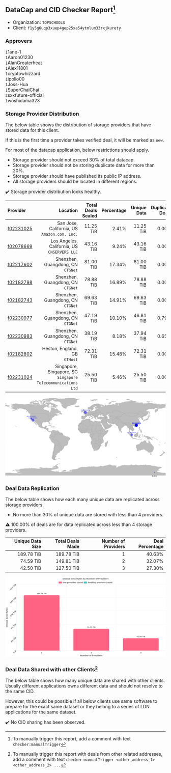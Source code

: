 ## DataCap and CID Checker Report[^1]
 - Organization: `TOPSCHOOLS `
 - Client: `f1y5g6uqp3xuep4gep25xa54ytmlum33rxjkurety`
### Approvers
`1`1ane-1<br/>`1`Aaron01230<br/>`1`AlanGreaterheat<br/>`1`Alex11801<br/>`1`cryptowhizzard<br/>`1`ipollo00<br/>`1`Joss-Hua<br/>`1`SuperChaiChai<br/>`2`sxxfuture-official<br/>`1`woshidama323

### Storage Provider Distribution
The below table shows the distribution of storage providers that have stored data for this client.

If this is the first time a provider takes verified deal, it will be marked as `new`.

For most of the datacap application, below restrictions should apply.
 - Storage provider should not exceed 30% of total datacap.
 - Storage provider should not be storing duplicate data for more than 20%.
 - Storage provider should have published its public IP address.
 - All storage providers should be located in different regions.

✔️ Storage provider distribution looks healthy.

| Provider                                              |                                                        Location | Total Deals Sealed | Percentage | Unique Data | Duplicate Deals |
| :---------------------------------------------------- | --------------------------------------------------------------: | -----------------: | ---------: | ----------: | --------------: |
| [f02231025](https://filfox.info/en/address/f02231025) |                 San Jose, California, US<br/>`Amazon.com, Inc.` |          11.25 TiB |      2.41% |   11.25 TiB |           0.00% |
| [f02078669](https://filfox.info/en/address/f02078669) |                 Los Angeles, California, US<br/>`CNSERVERS LLC` |          43.16 TiB |      9.24% |   43.16 TiB |           0.00% |
| [f02217602](https://filfox.info/en/address/f02217602) |                            Shenzhen, Guangdong, CN<br/>`CTGNet` |          81.00 TiB |     17.34% |   81.00 TiB |           0.00% |
| [f02182798](https://filfox.info/en/address/f02182798) |                            Shenzhen, Guangdong, CN<br/>`CTGNet` |          78.88 TiB |     16.89% |   78.88 TiB |           0.00% |
| [f02182743](https://filfox.info/en/address/f02182743) |                            Shenzhen, Guangdong, CN<br/>`CTGNet` |          69.63 TiB |     14.91% |   69.63 TiB |           0.00% |
| [f02230977](https://filfox.info/en/address/f02230977) |                            Shenzhen, Guangdong, CN<br/>`CTGNet` |          47.19 TiB |     10.10% |   46.81 TiB |           0.79% |
| [f02230983](https://filfox.info/en/address/f02230983) |                            Shenzhen, Guangdong, CN<br/>`CTGNet` |          38.19 TiB |      8.18% |   37.94 TiB |           0.65% |
| [f02182802](https://filfox.info/en/address/f02182802) |                                Heston, England, GB<br/>`GTHost` |          72.31 TiB |     15.48% |   72.31 TiB |           0.00% |
| [f02231024](https://filfox.info/en/address/f02231024) | Singapore, Singapore, SG<br/>`Singapore Telecommunications Ltd` |          25.50 TiB |      5.46% |   25.50 TiB |           0.00% |

<img src="https://raw.githubusercontent.com/data-preservation-programs/filplus-checker-assets/main/filecoin-project/filecoin-plus-large-datasets/issues/1318/1691570983319.png"/>

### Deal Data Replication
The below table shows how each many unique data are replicated across storage providers.

- No more than 30% of unique data are stored with less than 4 providers.

⚠️ 100.00% of deals are for data replicated across less than 4 storage providers.

| Unique Data Size | Total Deals Made | Number of Providers | Deal Percentage |
| ---------------: | ---------------: | ------------------: | --------------: |
|       189.78 TiB |       189.78 TiB |                   1 |          40.63% |
|        74.59 TiB |       149.81 TiB |                   2 |          32.07% |
|        42.50 TiB |       127.50 TiB |                   3 |          27.30% |

<img src="https://raw.githubusercontent.com/data-preservation-programs/filplus-checker-assets/main/filecoin-project/filecoin-plus-large-datasets/issues/1318/1691570984054.png"/>

### Deal Data Shared with other Clients[^3]
The below table shows how many unique data are shared with other clients.
Usually different applications owns different data and should not resolve to the same CID.

However, this could be possible if all below clients use same software to prepare for the exact same dataset or they belong to a series of LDN applications for the same dataset.

✔️ No CID sharing has been observed.

[^1]: To manually trigger this report, add a comment with text `checker:manualTrigger`

[^2]: Deals from those addresses are combined into this report as they are specified with `checker:manualTrigger`

[^3]: To manually trigger this report with deals from other related addresses, add a comment with text `checker:manualTrigger <other_address_1> <other_address_2> ...`

